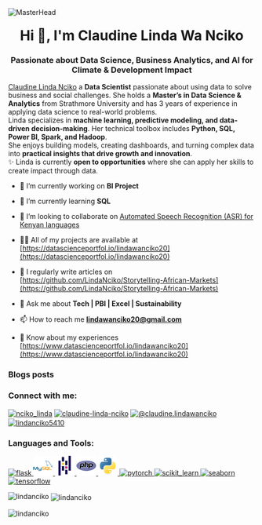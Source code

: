<a href="https://reshape.io">
  <img src="https://cdn.pixabay.com/photo/2024/05/20/13/28/ai-generated-8775232_1280.png" alt="MasterHead" width="200" align="left"/>
</a>

<h1 align="center">Hi 👋, I'm Claudine Linda Wa Nciko</h1>
<h3 align="center">Passionate about Data Science, Business Analytics, and AI for Climate & Development Impact</h3>

[Claudine Linda Nciko](https://www.linkedin.com/in/claudine-linda-nciko-b28b6a1a4/) a **Data Scientist** passionate about using data to solve business and social challenges. She holds a **Master’s in Data Science & Analytics** from Strathmore University and has 3 years of experience in applying data science to real-world problems.  
Linda specializes in **machine learning, predictive modeling, and data-driven decision-making**. Her technical toolbox includes **Python, SQL, Power BI, Spark, and Hadoop**.  
She enjoys building models, creating dashboards, and turning complex data into **practical insights that drive growth and innovation**.  
✨ Linda is currently **open to opportunities** where she can apply her skills to create impact through data.


- 🔭 I’m currently working on **BI Project**

- 🌱 I’m currently learning **SQL**

- 👯 I’m looking to collaborate on [Automated Speech Recognition (ASR) for Kenyan languages](https://www.linkedin.com/posts/senseshub_aiforgood-speechrecognition-inclusion-activity-7346484680411549696-VnLI?utm_source=share&utm_medium=member_desktop&rcm=ACoAAC_es9ABvE6CywcbeC5g_gQ78Es2uy74HZA)

- 👨‍💻 All of my projects are available at [https://datascienceportfol.io/lindawanciko20](https://datascienceportfol.io/lindawanciko20)

- 📝 I regularly write articles on [https://github.com/LindaNciko/Storytelling-African-Markets](https://github.com/LindaNciko/Storytelling-African-Markets)

- 💬 Ask me about **Tech | PBI | Excel | Sustainability**

- 📫 How to reach me **lindawanciko20@gmail.com**

- 📄 Know about my experiences [https://www.datascienceportfol.io/lindawanciko20](https://www.datascienceportfol.io/lindawanciko20)

### Blogs posts
<!-- BLOG-POST-LIST:START -->
<!-- BLOG-POST-LIST:END -->

<h3 align="left">Connect with me:</h3>
<p align="left">
<a href="https://twitter.com/nciko_linda" target="blank"><img align="center" src="https://raw.githubusercontent.com/rahuldkjain/github-profile-readme-generator/master/src/images/icons/Social/twitter.svg" alt="nciko_linda" height="30" width="40" /></a>
<a href="https://linkedin.com/in/claudine-linda-nciko" target="blank"><img align="center" src="https://raw.githubusercontent.com/rahuldkjain/github-profile-readme-generator/master/src/images/icons/Social/linked-in-alt.svg" alt="claudine-linda-nciko" height="30" width="40" /></a>
<a href="https://medium.com/@claudine.lindawanciko" target="blank"><img align="center" src="https://raw.githubusercontent.com/rahuldkjain/github-profile-readme-generator/master/src/images/icons/Social/medium.svg" alt="@claudine.lindawanciko" height="30" width="40" /></a>
<a href="https://www.youtube.com/c/lindanciko5410" target="blank"><img align="center" src="https://raw.githubusercontent.com/rahuldkjain/github-profile-readme-generator/master/src/images/icons/Social/youtube.svg" alt="lindanciko5410" height="30" width="40" /></a>
</p>

<h3 align="left">Languages and Tools:</h3>
<p align="left"> <a href="https://flask.palletsprojects.com/" target="_blank" rel="noreferrer"> <img src="https://www.vectorlogo.zone/logos/pocoo_flask/pocoo_flask-icon.svg" alt="flask" width="40" height="40"/> </a> <a href="https://www.mysql.com/" target="_blank" rel="noreferrer"> <img src="https://raw.githubusercontent.com/devicons/devicon/master/icons/mysql/mysql-original-wordmark.svg" alt="mysql" width="40" height="40"/> </a> <a href="https://pandas.pydata.org/" target="_blank" rel="noreferrer"> <img src="https://raw.githubusercontent.com/devicons/devicon/2ae2a900d2f041da66e950e4d48052658d850630/icons/pandas/pandas-original.svg" alt="pandas" width="40" height="40"/> </a> <a href="https://www.php.net" target="_blank" rel="noreferrer"> <img src="https://raw.githubusercontent.com/devicons/devicon/master/icons/php/php-original.svg" alt="php" width="40" height="40"/> </a> <a href="https://www.python.org" target="_blank" rel="noreferrer"> <img src="https://raw.githubusercontent.com/devicons/devicon/master/icons/python/python-original.svg" alt="python" width="40" height="40"/> </a> <a href="https://pytorch.org/" target="_blank" rel="noreferrer"> <img src="https://www.vectorlogo.zone/logos/pytorch/pytorch-icon.svg" alt="pytorch" width="40" height="40"/> </a> <a href="https://scikit-learn.org/" target="_blank" rel="noreferrer"> <img src="https://upload.wikimedia.org/wikipedia/commons/0/05/Scikit_learn_logo_small.svg" alt="scikit_learn" width="40" height="40"/> </a> <a href="https://seaborn.pydata.org/" target="_blank" rel="noreferrer"> <img src="https://seaborn.pydata.org/_images/logo-mark-lightbg.svg" alt="seaborn" width="40" height="40"/> </a> <a href="https://www.tensorflow.org" target="_blank" rel="noreferrer"> <img src="https://www.vectorlogo.zone/logos/tensorflow/tensorflow-icon.svg" alt="tensorflow" width="40" height="40"/> </a> </p>

<p><img align="left" src="https://github-readme-stats.vercel.app/api/top-langs?username=lindanciko&show_icons=true&locale=en&layout=compact" alt="lindanciko" /></p>

<p>&nbsp;<img align="center" src="https://github-readme-stats.vercel.app/api?username=lindanciko&show_icons=true&locale=en" alt="lindanciko" /></p>

<p><img align="center" src="https://github-readme-streak-stats.herokuapp.com/?user=lindanciko&" alt="lindanciko" /></p> 
